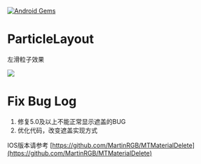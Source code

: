 [![Android Gems](http://www.android-gems.com/badge/ZhaoKaiQiang/ParticleLayout.svg?branch=master)](http://www.android-gems.com/lib/ZhaoKaiQiang/ParticleLayout)

# ParticleLayout
左滑粒子效果

![](http://i3.tietuku.com/a2163f90eb94f81d.gif)

# Fix Bug Log
1. 修复5.0及以上不能正常显示遮盖的BUG
2. 优化代码，改变遮盖实现方式

IOS版本请参考
[https://github.com/MartinRGB/MTMaterialDelete](https://github.com/MartinRGB/MTMaterialDelete)
